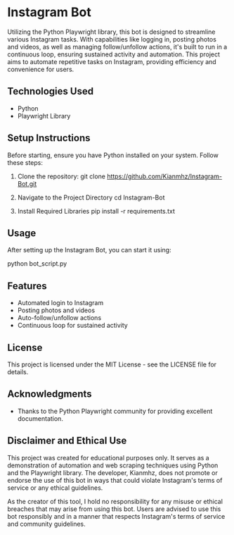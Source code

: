 # Instagram Bot

Utilizing the Python Playwright library, this bot is designed to streamline various Instagram tasks. With capabilities like logging in, posting photos and videos, as well as managing follow/unfollow actions, it's built to run in a continuous loop, ensuring sustained activity and automation. This project aims to automate repetitive tasks on Instagram, providing efficiency and convenience for users.

## Technologies Used

- Python
- Playwright Library

## Setup Instructions

Before starting, ensure you have Python installed on your system. Follow these steps:

1. Clone the repository:
   git clone https://github.com/Kianmhz/Instagram-Bot.git
   
3. Navigate to the Project Directory
   cd Instagram-Bot
   
5. Install Required Libraries
   pip install -r requirements.txt

## Usage

After setting up the Instagram Bot, you can start it using:

python bot_script.py

## Features

- Automated login to Instagram
- Posting photos and videos
- Auto-follow/unfollow actions
- Continuous loop for sustained activity

## License

This project is licensed under the MIT License - see the LICENSE file for details.

## Acknowledgments

- Thanks to the Python Playwright community for providing excellent documentation.

## Disclaimer and Ethical Use

This project was created for educational purposes only. It serves as a demonstration of automation and web scraping techniques using Python and the Playwright library. The developer, Kianmhz, does not promote or endorse the use of this bot in ways that could violate Instagram's terms of service or any ethical guidelines.

As the creator of this tool, I hold no responsibility for any misuse or ethical breaches that may arise from using this bot. Users are advised to use this bot responsibly and in a manner that respects Instagram's terms of service and community guidelines.

